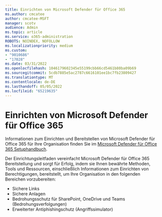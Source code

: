 ```yaml
---
title: Einrichten von Microsoft Defender für Office 365
ms.author: cmcatee
author: cmcatee-MSFT
manager: scotv
audience: Admin
ms.topic: article
ms.service: o365-administration
ROBOTS: NOINDEX, NOFOLLOW
ms.localizationpriority: medium
ms.custom:
- "9010686"
- "17028"
ms.date: 03/31/2022
ms.openlocfilehash: 1046179602345e55199cbb66cd5461b80ba09b69
ms.sourcegitcommit: 5cdb7885e5ac2787c6616101ee1bc7fb23809427
ms.translationtype: MT
ms.contentlocale: de-DE
ms.lasthandoff: 05/05/2022
ms.locfileid: "65219635"
---
```

# <a name="set-up-microsoft-defender-for-office-365"></a>Einrichten von Microsoft Defender für Office 365

Informationen zum Einrichten und Bereitstellen von Microsoft Defender für Office 365 für Ihre Organisation finden Sie im [Microsoft Defender für Office 365 Setuphandbuch](https://go.microsoft.com/fwlink/?linkid=2190925).

Der Einrichtungsleitfaden vereinfacht Microsoft Defender für Office 365 Bereitstellung und sorgt für Erfolg, indem sie Ihnen bewährte Methoden, Tools und Ressourcen, einschließlich Informationen zum Einrichten von Berechtigungen, bereitstellt, um Ihre Organisation in den folgenden Bereichen vorzubereiten:

- Sichere Links
- Sichere Anlagen
- Bedrohungsschutz für SharePoint, OneDrive und Teams (Bedrohungsverfolgungen)
- Erweiterter Antiphishingschutz (Angriffssimulator)
